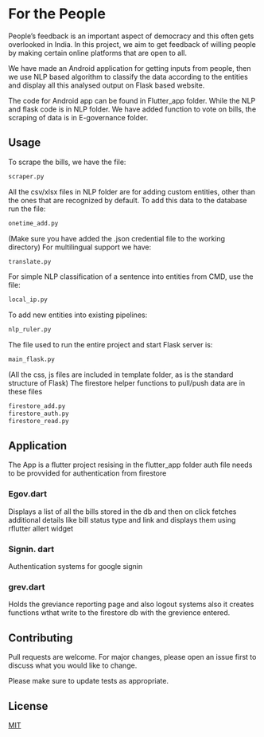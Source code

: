 # For the People

People’s feedback is an important aspect of democracy and this often gets overlooked in India. In this project, we aim to get feedback of willing people by making certain online platforms that are open to all. 


We have made an Android application for getting inputs from people, then we use NLP based algorithm to classify the data according to the entities and display all this analysed output on Flask based website.

The code for Android app can be found in Flutter_app folder. While the NLP and flask code is in NLP folder. We have added function to vote on bills, the scraping of data is in E-governance folder.

## Usage

To scrape the bills, we have the file:

```bash
scraper.py
```
All the csv/xlsx files in NLP folder are for adding custom entities, other than the ones that are recognized by default. To add this data to the database run the file:
```bash
onetime_add.py
```
(Make sure you have added the .json credential file to the working directory)
For multilingual support we have:
 ```bash
translate.py
```
For simple NLP classification of a sentence into entities from CMD, use the file:
 ```bash
local_ip.py
```
To add new entities into existing pipelines:
 ```bash
nlp_ruler.py
```
The file used to run the entire project and start Flask server is:
 ```bash
main_flask.py
```
(All the css, js files are included in template folder, as is the standard structure of Flask)
The firestore helper functions to pull/push data are in these files
 ```bash
firestore_add.py
firestore_auth.py
firestore_read.py
```


## Application
The App is a flutter project resising in the flutter_app folder 
auth file needs to be provvided for authentication from firestore

### Egov.dart
Displays a list of all the bills stored in the db and then on click fetches additional details like bill status type and link 
and displays them using rflutter allert widget

### Signin. dart 
Authentication systems for google signin

### grev.dart

Holds the greviance reporting page and also logout systems also it creates functions wthat write to the firestore db with the grevience entered.


## Contributing
Pull requests are welcome. For major changes, please open an issue first to discuss what you would like to change.

Please make sure to update tests as appropriate.

## License
[MIT](https://choosealicense.com/licenses/mit/)
